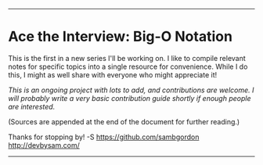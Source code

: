 
****************

# Ace the Interview: Big-O Notation

This is the first in a new series I'll be working on.
I like to compile relevant notes for specific topics into a single resource for convenience. While I do this, I might as well share with everyone who might appreciate it!

*This is an ongoing project with lots to add, and contributions are welcome. I will probably write a very basic contribution guide shortly if enough people are interested.*

(Sources are appended at the end of the document for further reading.)

Thanks for stopping by! -S
https://github.com/sambgordon
http://devbysam.com/

****************

